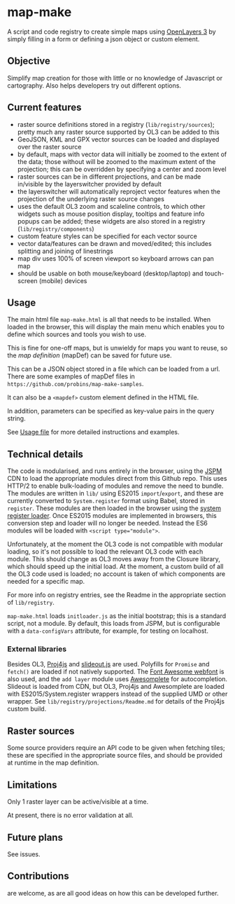 # map-make

A script and code registry to create simple maps using [OpenLayers 3](http://www.openlayers.org) by simply filling in a form or defining a json object or custom element.

## Objective

Simplify map creation for those with little or no knowledge of Javascript or cartography.
Also helps developers try out different options.

## Current features

- raster source definitions stored in a registry (`lib/registry/sources`); pretty much any raster source supported by OL3 can be added to this
- GeoJSON, KML and GPX vector sources can be loaded and displayed over the raster source
- by default, maps with vector data will initially be zoomed to the extent of the data;
  those without will be zoomed to the maximum extent of the projection;
  this can be overridden by specifying a center and zoom level
- raster sources can be in different projections, and can be made in/visible by the layerswitcher provided by default
- the layerswitcher will automatically reproject vector features when the projection of the underlying raster source changes
- uses the default OL3 zoom and scaleline controls, to which other widgets such as mouse position display, tooltips and feature info popups can be added; these widgets are also stored in a registry (`lib/registry/components`)
- custom feature styles can be specified for each vector source
- vector data/features can be drawn and moved/edited; this includes splitting and joining of linestrings
- map div uses 100% of screen viewport so keyboard arrows can pan map
- should be usable on both mouse/keyboard (desktop/laptop) and touch-screen (mobile) devices

## Usage

The main html file `map-make.html` is all that needs to be installed. When loaded in the browser, this will display the main menu which enables you to define which sources and tools you wish to use.

This is fine for one-off maps, but is unwieldy for maps you want to reuse, so the *map definition* (mapDef) can be saved for future use.

This can be a JSON object stored in a file which can be loaded from a url. There are some examples of mapDef files in `https://github.com/probins/map-make-samples`.

It can also be a `<mapdef>` custom element defined in the HTML file.

In addition, parameters can be specified as key-value pairs in the query string.

See [Usage file](usage.md) for more detailed instructions and examples.

## Technical details

The code is modularised, and runs entirely in the browser, using the [JSPM](http://jspm.io/) CDN to load the appropriate modules direct from this Github repo. This uses HTTP/2 to enable bulk-loading of modules and remove the need to bundle. The modules are written in `lib/` using ES2015 `import`/`export`, and these are currently converted to `System.register` format using Babel, stored in `register`. These modules are then loaded in the browser using the [system register loader](https://github.com/ModuleLoader/system-register-loader). Once ES2015 modules are implemented in browsers, this conversion step and loader will no longer be needed. Instead the ES6 modules will be loaded with `<script type="module">`.

Unfortunately, at the moment the OL3 code is not compatible with modular loading, so it's not possible to load the relevant OL3 code with each module. This should change as OL3 moves away from the Closure library, which should speed up the initial load. At the moment, a custom build of all the OL3 code used is loaded; no account is taken of which components are needed for a specific map.

For more info on registry entries, see the Readme in the appropriate section of `lib/registry`.

`map-make.html` loads `initloader.js` as the initial bootstrap; this is a standard script, not a module. By default, this loads from JSPM, but is configurable with a `data-configVars` attribute, for example, for testing on localhost.

### External libraries
Besides OL3, [Proj4js](http://proj4js.org/) and [slideout.js](https://mango.github.io/slideout/) are used. Polyfills for `Promise` and `fetch()` are loaded if not natively supported. The [Font Awesome webfont](http://fontawesome.io/) is also used, and the `add layer` module uses [Awesomplete](https://leaverou.github.io/awesomplete/) for autocompletion. Slideout is loaded from CDN, but OL3, Proj4js and Awesomplete are loaded with ES2015/System.register wrappers instead of the supplied UMD or other wrapper. See `lib/registry/projections/Readme.md` for details of the Proj4js custom build.

## Raster sources
Some source providers require an API code to be given when fetching tiles; these are specified in the appropriate source files, and should be provided at runtime in the map definition.

## Limitations

Only 1 raster layer can be active/visible at a time.

At present, there is no error validation at all.

## Future plans

See issues.

## Contributions

are welcome, as are all good ideas on how this can be developed further.
